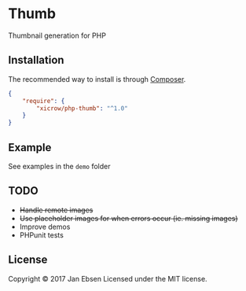 # Thumb
Thumbnail generation for PHP

## Installation
The recommended way to install is through [Composer](https://getcomposer.org/).
```JSON
{
    "require": {
        "xicrow/php-thumb": "^1.0"
    }
}
```

## Example
See examples in the `demo` folder

## TODO
- ~~Handle remote images~~
- ~~Use placeholder images for when errors occur (ie. missing images)~~
- Improve demos
- PHPunit tests

## License
Copyright &copy; 2017 Jan Ebsen
Licensed under the MIT license.
